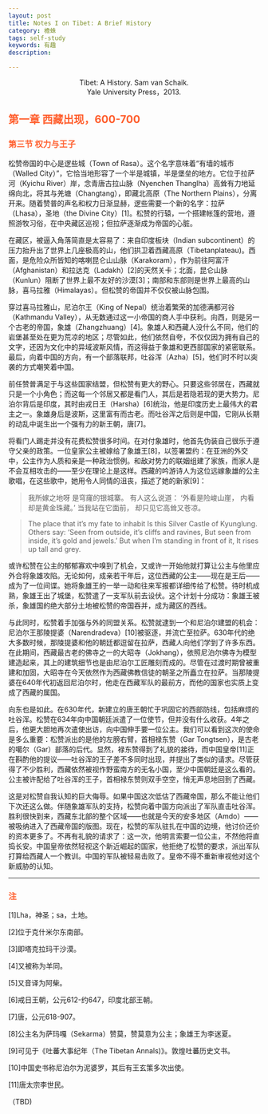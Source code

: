 ```yaml
---
layout: post
title: Notes I on Tibet: A Brief History
category: 檐蛛
tags: self-study
keywords: 有趣
description: 

---
```


<center> Tibet: A History. Sam van Schaik.</center>

<center> Yale University Press，2013.</center>

## <font color="#ff5f2e">第一章 西藏出现，600-700</font>

### <font color="#ff5f2e">第三节 权力与王子</font>

松赞帝国的中心是逻些城（Town of Rasa）。这个名字意味着“有墙的城市（Walled City）”，它恰当地形容了一个半是城镇，半是堡垒的地方。它位于拉萨河（Kyichu River）岸，念青唐古拉山脉（Nyenchen Thanglha）高耸有力地延绵向北，将其与羌塘（Changtang），即藏北高原（The Northern Plains），分离开来。随着赞普的声名和权力日渐显赫，逻些需要一个新的名字：拉萨（Lhasa），圣地（the Divine City）[1]。松赞的行辕，一个搭建帐篷的营地，遵照游牧习俗，在中央藏区巡视；但拉萨逐渐成为帝国的心脏。

在藏区，被逼入角落简直是太容易了：来自印度板块（Indian subcontinent）的压力抬升出了世界上几座极高的山，他们拱卫着西藏高原（Tibetanplateau)。西面，是危险众所皆知的喀喇昆仑山山脉（Karakoram），作为前往阿富汗（Afghanistan）和拉达克（Ladakh）[2]的天然关卡；北面，昆仑山脉（Kunlun）阻断了世界上最不友好的沙漠[3]；南部和东部则是世界上最高的山脉，喜马拉雅（Himalayas）。但松赞的帝国并不仅仅被山脉包围。

穿过喜马拉雅山，尼泊尔王（King of Nepal）统治着繁荣的加德满都河谷（Kathmandu Valley），从无数通过这一小帝国的商人手中获利。向西，则是另一个古老的帝国，象雄（Zhangzhuang）[4]。象雄人和西藏人没什么不同，他们的岩堡甚至处在更为荒凉的地区；尽管如此，他们依然自夸，不仅仅因为拥有自己的文字，还因为文化中的异域波斯风情，而这得益于象雄和更西部国家的紧密联系。最后，向着中国的方向，有一个部落联邦，吐谷浑（Azha）[5]，他们时不时以突袭的方式嘲笑着中国。

前任赞普满足于与这些国家结盟，但松赞有更大的野心。只要这些邻居在，西藏就只是一个小角色；而这每一个邻居又都是看门人，其后是若隐若现的更大势力。尼泊尔背后是印度，其时由戎日王（Harsha）[6]统治，他是印度历史上最伟大的君主之一。象雄身后是波斯，这里富有而古老。而吐谷浑之后则是中国，它刚从长期的动乱中诞生出一个强有力的新王朝，唐[7]。

将看门人踢走并没有花费松赞很多时间。在对付象雄时，他首先伪装自己很乐于遵守父亲的政策。一位皇家公主被嫁给了象雄王[8]，以签署盟约：在亚洲的外交中，公主作为人质和亲是一种政治惯例。和敌对势力的联姻组建了家族，而家人是不会互相攻击的——至少在理论上是这样。西藏的吟游诗人为这位远嫁象雄的公主歌唱，在这些歌中，她用令人同情的沮丧，描述了她的新家[9]：

> 我所嫁之地呀
是穹窿的银城寨。
有人这么说道：
‘外看是险峻山崖，
内看却是黄金珠藏。’
当我站在它面前，
却只见它高耸又苍凉。

> The place that it’s my fate to inhabit
Is this Silver Castle of Kyunglung.
Others say:
‘Seen from outside, it’s cliffs and ravines,
But seen from inside, it’s gold and jewels.’
But when I’m standing in front of it,
It rises up tall and grey.

或许松赞在公主的郁郁寡欢中嗅到了机会，又或许一开始他就打算让公主与他里应外合将象雄攻陷。无论如何，成亲若干年后，这位西藏的公主——现在是王后——成为了一位间谍。她将象雄王的一举一动和往来军报都详细传给了松赞。待时机成熟，象雄王出了城堡，松赞遣了一支军队前去设伏。这个计划十分成功：象雄王被杀，象雄国的绝大部分土地被松赞的帝国吞并，成为藏区的西线。

与此同时，松赞着手加强与外的同盟关系。松赞就逮到一个和尼泊尔建盟的机会：尼泊尔王那陵提婆（Narendradeva）[10]被驱逐，并流亡至拉萨。630年代的绝大多数时候，那陵提婆和他的朝廷都逗留在拉萨，西藏人向他们学到了许多东西。在此期间，西藏最古老的佛寺之一的大昭寺（Jokhang），依照尼泊尔佛寺为模型建造起来，其上的建筑细节也是由尼泊尔工匠雕刻而成的。尽管在过渡时期曾被重建和加固，大昭寺在今天依然作为西藏佛教信徒的朝圣之所矗立在拉萨。当那陵提婆在640年代初返回尼泊尔时，他走在西藏军队的最前方，而他的国家也实质上变成了西藏的属国。

向东也是如此。在630年代，新建立的唐王朝忙于巩固它的西部防线，包括麻烦的吐谷浑。松赞在634年向中国朝廷派遣了一位使节，但并没有什么收获。4年之后，他更大胆地再次遣使出访，向中国伸手要一位公主。我们可以看到这次的使命是多么重要：松赞派出的是他的左膀右臂，首相禄东赞（Gar Tongtsen），是古老的噶尔（Gar）部落的后代。显然，禄东赞得到了礼貌的接待，而中国皇帝[11]正在斟酌他的提议——吐谷浑的王子差不多同时出现，并提出了类似的请求。尽管获得了不少胜利，西藏依然被视作野蛮南方的无名小国，至少中国朝廷是这么看的。公主被许配给了吐谷浑的王子，首相禄东赞则双手空空，悄无声息地回到了西藏。

这是对松赞自我认知的巨大侮辱。如果中国这次低估了西藏帝国，那么不能让他们下次还这么做。伴随象雄军队的支持，松赞向着中国方向派出了军队直击吐谷浑。胜利很快到来，西藏东北部的整个区域——也就是今天的安多地区（Amdo）——被吸纳进入了西藏帝国的版图。现在，松赞的军队驻扎在中国的边境，他讨价还价的资本更多了。不再有礼貌的请求了：这一次，他明言索要一位公主，不然他将直捣长安。中国皇帝依然轻视这个新近崛起的国家，他拒绝了松赞的要求，派出军队打算给西藏人一个教训。中国的军队被轻易击败了。皇帝不得不重新审视他对这个新威胁的认知。

***

### <font color="#ff5f2e">注</font>

[1]Lha，神圣；sa，土地。

[2]位于克什米尔东南部。

[3]即塔克拉玛干沙漠。

[4]又被称为羊同。

[5]又音译为阿柴。

[6]戒日王朝，公元612-约647，印度北部王朝。

[7]唐，公元618-907。

[8]公主名为萨玛嘎（Sekarma）赞莫，赞莫意为公主；象雄王为李迷夏。

[9]可见于《吐蕃大事纪年（The Tibetan Annals)》。敦煌吐蕃历史文书。

[10]中国史书称尼泊尔为泥婆罗，其后有王玄策多次出使。

[11]唐太宗李世民。

（TBD)
